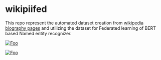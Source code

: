 # wikipiifed


This repo represent the automated dataset creation from [wikipedia biography pages](https://en.wikipedia.org/wiki/Category:Living_people) and utilizing the dataset for Federated learning of BERT based Named entity recognizer.

[![Foo](https://avatars1.githubusercontent.com/u/6571379?s=200&v=4)](http://imrsv.ai/)


[![Foo](https://d9hhrg4mnvzow.cloudfront.net/discover.mitacs.ca/innovationroi/1qoj9ta-mitacs-transparent_07w02d000000000000001.png)](https://www.mitacs.ca/en)
